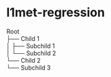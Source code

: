 # l1met-regression

Root<br>
├── Child 1<br>
│   ├── Subchild 1<br>
│   └── Subchild 2<br>
└── Child 2<br>
    └── Subchild 3
